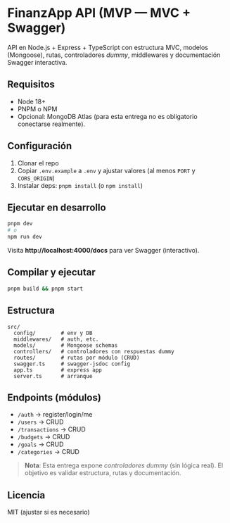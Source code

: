 # FinanzApp API (MVP — MVC + Swagger)

API en Node.js + Express + TypeScript con estructura MVC, modelos (Mongoose), rutas, controladores *dummy*, middlewares y documentación Swagger interactiva.

## Requisitos
- Node 18+
- PNPM o NPM
- Opcional: MongoDB Atlas (para esta entrega no es obligatorio conectarse realmente).

## Configuración
1. Clonar el repo
2. Copiar `.env.example` a `.env` y ajustar valores (al menos `PORT` y `CORS_ORIGIN`)
3. Instalar deps: `pnpm install` (o `npm install`)

## Ejecutar en desarrollo
```bash
pnpm dev
# o
npm run dev
```
Visita **http://localhost:4000/docs** para ver Swagger (interactivo).

## Compilar y ejecutar
```bash
pnpm build && pnpm start
```

## Estructura
```
src/
  config/        # env y DB
  middlewares/   # auth, etc.
  models/        # Mongoose schemas
  controllers/   # controladores con respuestas dummy
  routes/        # rutas por módulo (CRUD)
  swagger.ts     # swagger-jsdoc config
  app.ts         # express app
  server.ts      # arranque
```

## Endpoints (módulos)
- `/auth` → register/login/me
- `/users` → CRUD
- `/transactions` → CRUD
- `/budgets` → CRUD
- `/goals` → CRUD
- `/categories` → CRUD

> **Nota**: Esta entrega expone *controladores dummy* (sin lógica real). El objetivo es validar estructura, rutas y documentación.

## Licencia
MIT (ajustar si es necesario)
